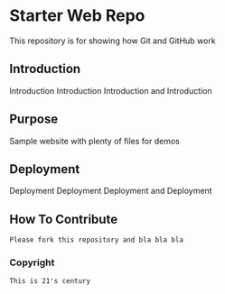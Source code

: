 # Starter Web Repo

This repository is for showing how Git and GitHub work

## Introduction
 Introduction Introduction Introduction and Introduction
## Purpose

Sample website with plenty of files for demos

## Deployment

Deployment Deployment Deployment and Deployment



## How To Contribute

    Please fork this repository and bla bla bla

### Copyright
    This is 21's century 
